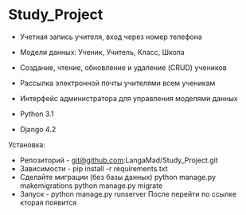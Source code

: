 # Study_Project


- Учетная запись учителя, вход через номер телефона
- Модели данных: Ученик, Учитель, Класс, Школа
- Создание, чтение, обновление и удаление (CRUD) учеников
- Рассылка электронной почты учителями всем ученикам
- Интерфейс администратора для управления моделями данных


- Python 3.1
- Django 4.2

Установка:


- Репозиторий - git@github.com:LangaMad/Study_Project.git
- Зависимости - pip install -r requirements.txt
- Сделайте миграции (без базы данных)
  python manage.py makemigrations
  python manage.py migrate
- Запуск - python manage.py runserver
После перейти по ссылке кторая появится




